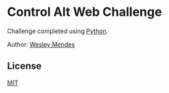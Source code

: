 # Control Alt Web Challenge

Challenge completed using [Python](https://www.python.org/).

Author: [Wesley Mendes](https://github.com/WesGtoX)

## License ##

[MIT](LICENSE)